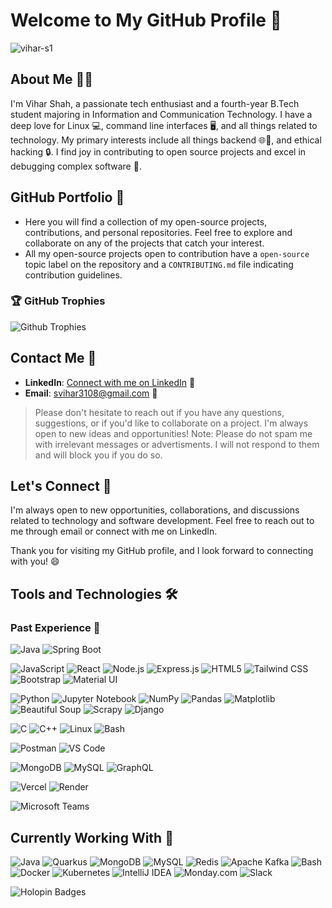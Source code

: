 # Welcome to My GitHub Profile 👋

![vihar-s1](https://github-readme-stats.vercel.app/api?username=vihar-s1&show_icons=true&theme=transparent&hide=commits)

<!--
![GitHub Profile Views](https://komarev.com/ghpvc/?username=vihar-s1&color=blueviolet&style=for-the-badge)
###### Note that this cout indicates total page hits on my account and not total unique users who viewed my account.
-->

## About Me 🧑‍💻

I'm Vihar Shah, a passionate tech enthusiast and a fourth-year B.Tech student majoring in Information and Communication Technology. I have a deep love for Linux 💻, command line interfaces 🖥️, and all things related to technology. My primary interests include all things backend 🌐📱, and ethical hacking 🔒. I find joy in contributing to open source projects and excel in debugging complex software 🐞.

## GitHub Portfolio 🚀

- Here you will find a collection of my open-source projects, contributions, and personal repositories. Feel free to explore and collaborate on any of the projects that catch your interest.
- All my open-source projects open to contribution have a `open-source` topic label on the repository and a `CONTRIBUTING.md` file indicating contribution guidelines.

### 🏆 GitHub Trophies

![Github Trophies](https://github-profile-trophy.vercel.app/?username=vihar-s1&theme=radical&no-frame=false&no-bg=true&margin-w=4)

## Contact Me 📧

- **LinkedIn**: [Connect with me on LinkedIn](https://www.linkedin.com/in/vihar-shah-263685230/) 👥
- **Email**: <svihar3108@gmail.com> 📮
<!-- - **Personal Website**: [Visit my website](https://viharshah.vercel.app/) 🌐 -->

> Please don't hesitate to reach out if you have any questions, suggestions, or if you'd like to collaborate on a project. I'm always open to new ideas and opportunities!
> Note: Please do not spam me with irrelevant messages or advertisments. I will not respond to them and will block you if you do so.

## Let's Connect 🤝

I'm always open to new opportunities, collaborations, and discussions related to technology and software development. Feel free to reach out to me through email or connect with me on LinkedIn.

Thank you for visiting my GitHub profile, and I look forward to connecting with you! 😄

## Tools and Technologies 🛠

### Past Experience 💼 

![Java](https://img.shields.io/badge/-Java-000?&logo=java&logoColor=007396&style=flat-square)
![Spring Boot](https://img.shields.io/badge/-Spring%20Boot-000?&logo=spring-boot&logoColor=6DB33F&style=flat-square)

![JavaScript](https://img.shields.io/badge/-JavaScript-000?&logo=javascript&logoColor=F7DF1E&style=flat-square)
![React](https://img.shields.io/badge/-React-000?&logo=react&logoColor=61DAFB&style=flat-square)
![Node.js](https://img.shields.io/badge/-Node.js-000?&logo=node.js&logoColor=339933&style=flat-square)
![Express.js](https://img.shields.io/badge/-Express.js-000?&logo=express&logoColor=000000&style=flat-square)
![HTML5](https://img.shields.io/badge/-HTML5-000?&logo=html5&logoColor=E34F26&style=flat-square)
![Tailwind CSS](https://img.shields.io/badge/-Tailwind%20CSS-000?&logo=tailwind-css&logoColor=06B6D4&style=flat-square)
![Bootstrap](https://img.shields.io/badge/-Bootstrap-000?&logo=bootstrap&logoColor=563D7C&style=flat-square)
![Material UI](https://img.shields.io/badge/-Material%20UI-000?&logo=mui&logoColor=007FFF&style=flat-square)

![Python](https://img.shields.io/badge/-Python-000?&logo=python&logoColor=3776AB&style=flat-square)
![Jupyter Notebook](https://img.shields.io/badge/-Jupyter%20Notebook-000?&logo=jupyter&logoColor=F37626&style=flat-square)
![NumPy](https://img.shields.io/badge/-NumPy-000?&logo=numpy&logoColor=013243&style=flat-square)
![Pandas](https://img.shields.io/badge/-Pandas-000?&logo=pandas&logoColor=150458&style=flat-square)
![Matplotlib](https://img.shields.io/badge/-Matplotlib-000?&logo=matplotlib&logoColor=FCA121&style=flat-square)
![Beautiful Soup](https://img.shields.io/badge/-Beautiful%20Soup-000?&logo=beautifulsoup&logoColor=F7D03C&style=flat-square)
![Scrapy](https://img.shields.io/badge/-Scrapy-000?&logo=scrapy&logoColor=00B140&style=flat-square)
![Django](https://img.shields.io/badge/-Django-000?&logo=django&logoColor=092E20&style=flat-square)

![C](https://img.shields.io/badge/-C-000?&logo=c&logoColor=00599C&style=flat-square)
![C++](https://img.shields.io/badge/-C++-000?&logo=cplusplus&logoColor=00599C&style=flat-square)
![Linux](https://img.shields.io/badge/-Linux-000?&logo=linux&logoColor=FCC624&style=flat-square)
![Bash](https://img.shields.io/badge/-Bash-000?&logo=gnu-bash&logoColor=4EAA25&style=flat-square)

![Postman](https://img.shields.io/badge/-Postman-000?&logo=postman&logoColor=FF6C37&style=flat-square)
![VS Code](https://img.shields.io/badge/-Visual%20Studio%20Code-000?&logo=visual-studio-code&logoColor=007ACC&style=flat-square)

![MongoDB](https://img.shields.io/badge/-MongoDB-000?&logo=mongodb&logoColor=47A248&style=flat-square)
![MySQL](https://img.shields.io/badge/-MySQL-000?&logo=mysql&logoColor=4479A1&style=flat-square)
![GraphQL](https://img.shields.io/badge/-GraphQL-000?&logo=graphql&logoColor=E10098&style=flat-square)

![Vercel](https://img.shields.io/badge/-Vercel-000?&logo=vercel&style=flat-square)
![Render](https://img.shields.io/badge/-Render-000?&logo=render&style=flat-square)

![Microsoft Teams](https://img.shields.io/badge/-Microsoft%20Teams-000?&logo=microsoft-teams&logoColor=6264A7&style=flat-square)


## Currently Working With 🔧


![Java](https://img.shields.io/badge/-Java-000?&logo=java&logoColor=007396&style=flat-square)
![Quarkus](https://img.shields.io/badge/-Quarkus-000?&logo=quarkus&logoColor=E83E8C&style=flat-square)
![MongoDB](https://img.shields.io/badge/-MongoDB-000?&logo=mongodb&logoColor=47A248&style=flat-square)
![MySQL](https://img.shields.io/badge/-MySQL-000?&logo=mysql&logoColor=4479A1&style=flat-square)
![Redis](https://img.shields.io/badge/-Redis-000?&logo=redis&logoColor=DC382D&style=flat-square)
![Apache Kafka](https://img.shields.io/badge/-Apache%20Kafka-000?&logo=apache-kafka&logoColor=000000&style=flat-square)
![Bash](https://img.shields.io/badge/-Bash-000?&logo=gnu-bash&logoColor=4EAA25&style=flat-square)
![Docker](https://img.shields.io/badge/-Docker-000?&logo=docker&logoColor=2496ED&style=flat-square)
![Kubernetes](https://img.shields.io/badge/-Kubernetes-000?&logo=kubernetes&logoColor=326CE5&style=flat-square)
![IntelliJ IDEA](https://img.shields.io/badge/-IntelliJ%20IDEA-000?&logo=intellij-idea&style=flat-square)
![Monday.com](https://img.shields.io/badge/-Monday.com-000?&logo=monday&logoColor=FF6F20&style=flat-square)
![Slack](https://img.shields.io/badge/-Slack-000?&logo=slack&logoColor=4A154B&style=flat-square)

![Holopin Badges](https://holopin.me/vihars1)
